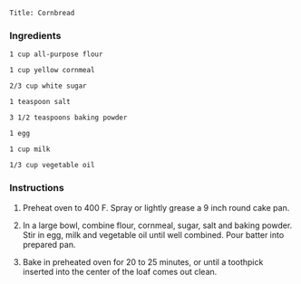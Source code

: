 ~~~ recipe-info
Title: Cornbread
~~~

### Ingredients

~~~ recipe-ingredients
1 cup all-purpose flour

1 cup yellow cornmeal

2/3 cup white sugar

1 teaspoon salt

3 1/2 teaspoons baking powder

1 egg

1 cup milk

1/3 cup vegetable oil
~~~


### Instructions

1. Preheat oven to 400 F. Spray or lightly grease a 9 inch round cake pan.

2. In a large bowl, combine flour, cornmeal, sugar, salt and baking powder. Stir in egg, milk and
   vegetable oil until well combined. Pour batter into prepared pan.

3. Bake in preheated oven for 20 to 25 minutes, or until a toothpick inserted into the center of the
   loaf comes out clean.
